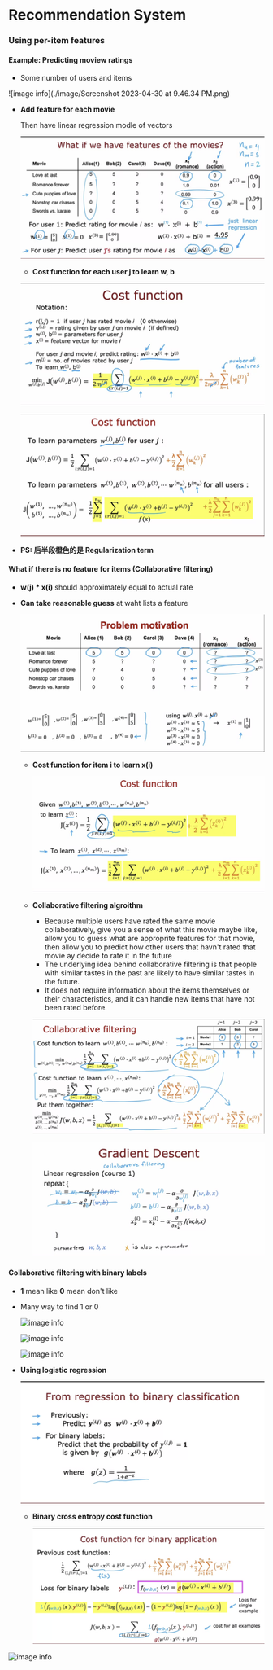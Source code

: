 # Recommendation System



### Using per-item features

#### Example: Predicting moview ratings

- Some number of users and items

![image info](./image/Screenshot 2023-04-30 at 9.46.34 PM.png)



- **Add feature for each movie**

  Then have linear regression modle of vectors

  ![image info](./image/Screenshot%202023-04-30%20at%209.54.11%20PM.png)

  

  - **Cost function for each user j to learn w, b**

  ![image info](./image/Screenshot%202023-04-30%20at%2010.58.52%20PM.png)

  ![image info](./image/Screenshot%202023-04-30%20at%2011.01.04%20PM.png)

  

- **PS: 后半段橙色的是 Regularization term**



#### What if there is no feature for items (Collaborative  filtering)

- **w(j) * x(i)** should approximately equal to actual rate

- **Can take reasonable guess** at waht lists a feature

  ![image info](./image/Screenshot%202023-04-30%20at%2011.35.25%20PM.png)

  

  - **Cost function for item i to learn x(i)** 

    ![image info](./image/Screenshot%202023-04-30%20at%2011.40.47%20PM.png)

  

  - **Collaborative filtering algroithm**

    - Because multiple users have rated the same movie collaboratively, give you a sense of what this movie maybe like, allow you to guess what are approprite features for that movie, then allow you to predict how other users that havn't rated that movie ay decide to rate it in the future
    - The underlying idea behind collaborative filtering is that people with similar tastes in the past are likely to have similar tastes in the future.
    - It does not require information about the items themselves or their characteristics, and it can handle new items that have not been rated before. 

    ![image info](./image/Screenshot%202023-04-30%20at%2011.47.53%20PM.png)

    ![image info](./image/Screenshot%202023-04-30%20at%2011.54.40%20PM.png)



#### Collaborative filtering with binary labels

- **1** mean like **0** mean don't like

- Many way to find 1 or 0

  ![image info](./image/Screenshot%202023-05-01%20at%2012.54.42%20AM.png)

  ![image info](./image/Screenshot%202023-05-01%20at%2012.54.42%20AM.png)

  

  ![image info](./image/Screenshot%202023-05-01%20at%2012.57.31%20AM.png)

  

- **Using logistic regression**

  ![image info](./image/Screenshot%202023-05-01%20at%201.04.11%20AM.png)

  

  - **Binary cross entropy cost function**

    ![image info](./image/Screenshot%202023-05-01%20at%201.09.01%20AM.png)





![image info](./image/...)
